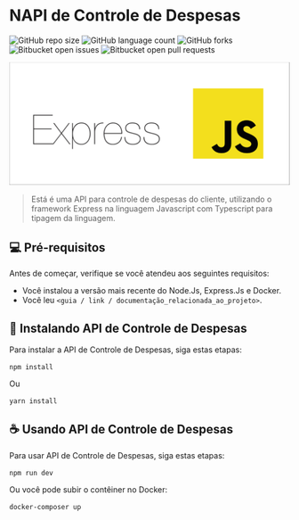 # NAPI de Controle de Despesas

![GitHub repo size](https://img.shields.io/github/repo-size/iuricode/README-template?style=for-the-badge)
![GitHub language count](https://img.shields.io/github/languages/count/iuricode/README-template?style=for-the-badge)
![GitHub forks](https://img.shields.io/github/forks/iuricode/README-template?style=for-the-badge)
![Bitbucket open issues](https://img.shields.io/bitbucket/issues/iuricode/README-template?style=for-the-badge)
![Bitbucket open pull requests](https://img.shields.io/bitbucket/pr-raw/iuricode/README-template?style=for-the-badge)

<img src="./app/image/image.png" alt="NodeJs">

> Está é uma API para controle de despesas do cliente, utilizando o framework Express na linguagem Javascript com Typescript para tipagem da linguagem.


## 💻 Pré-requisitos

Antes de começar, verifique se você atendeu aos seguintes requisitos:

- Você instalou a versão mais recente do Node.Js, Express.Js e Docker.
- Você leu `<guia / link / documentação_relacionada_ao_projeto>`.

## 🚀 Instalando API de Controle de Despesas

Para instalar a API de Controle de Despesas, siga estas etapas:


```
npm install
```

Ou

```
yarn install
```

## ☕ Usando API de Controle de Despesas

Para usar API de Controle de Despesas, siga estas etapas:

```
npm run dev
```

Ou você pode subir o contêiner no Docker:

```
docker-composer up
```
